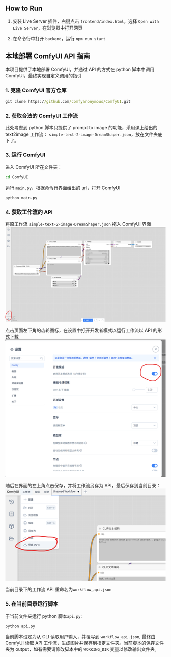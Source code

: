 ## How to Run

1. 安装 Live Server 插件，右键点击 `frontend/index.html`，选择 `Open with Live Server`，在浏览器中打开网页

2. 在命令行中打开 `backend`，运行 `npm run start`

## 本地部署 ComfyUI API 指南

本项目提供了本地部署 ComfyUI，并通过 API 的方式在 python 脚本中调用 ComfyUI，最终实现自定义调用的指引

### 1. 克隆 ComfyUI 官方仓库

```cmd
git clone https://github.com/comfyanonymous/ComfyUI.git
```

### 2. 获取合法的 ComfyUI 工作流

此处考虑到 python 脚本只提供了 prompt to image 的功能，采用课上给出的 text2image 工作流： `simple-text-2-image-DreamShaper.json`，放在文件夹底下了。

### 3. 运行 ComfyUI

进入 ComfyUI 所在文件夹：

```cmd
cd ComfyUI
```

运行 `main.py`，根据命令行界面给出的 url，打开 ComfyUI

```cmd
python main.py
```

### 4. 获取工作流的 API

将原工作流 `simple-text-2-image-DreamShaper.json` 拖入 ComfyUI 界面
![ComfyUI界面截图](./instruction_pic/UI.png)

点击页面左下角的齿轮图标，在设置中打开开发者模式以运行工作流以 API 的形式下载
![ComfyUI界面截图2](./instruction_pic/UI2.png)

随后在界面的左上角点击保存，并将工作流另存为 API，最后保存到当前目录：
![ComfyUI界面截图3](./instruction_pic/UI3.png)

当前目录下的工作流 API 重命名为`workflow_api.json`

### 5. 在当前目录运行脚本

于当前文件夹运行 python 脚本`api.py`:

```cmd
python api.py
```

当前脚本设定为从 CLI 读取用户输入，并覆写到 `workflow_api.json`, 最终由 ComfyUI 读取 API 工作流，生成图片并保存到指定文件夹。当前脚本的保存文件夹为 output，如有需要请修改脚本中的 `WORKING_DIR` 变量以修改输出文件夹。
